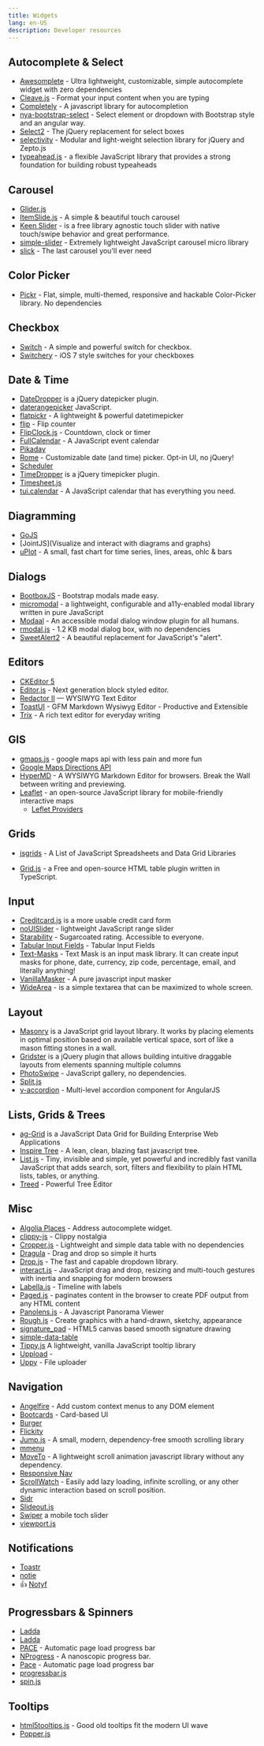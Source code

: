 ```yaml
---
title: Widgets
lang: en-US
description: Developer resources
---
```


## Autocomplete & Select

- [Awesomplete](http://leaverou.github.io/awesomplete/) - Ultra lightweight, customizable, simple autocomplete widget with zero dependencies
- [Cleave.js](http://nosir.github.io/cleave.js/) - Format your input content when you are typing
- [Completely](http://complete-ly.appspot.com/) - A javascript library for autocompletion
- [nya-bootstrap-select](http://nya.io/nya-bootstrap-select/#!/) - Select element or dropdown with Bootstrap style and an angular way.
- [Select2](https://select2.github.io/) - The jQuery replacement for select boxes
- [selectivity](http://arendjr.github.io/selectivity/) - Modular and light-weight selection library for jQuery and Zepto.js
- [typeahead.js](http://twitter.github.io/typeahead.js/) - a flexible JavaScript library that provides a strong foundation for building robust typeaheads

## Carousel

- [Glider.js](https://nickpiscitelli.github.io/Glider.js/)
- [ItemSlide.js](http://itemslide.github.io/) - A simple & beautiful touch carousel
- [Keen Slider](https://keen-slider.io/) - is a free library agnostic touch slider with native touch/swipe behavior and great performance.
- [simple-slider](http://ruyadorno.github.io/simple-slider/) - Extremely lightweight JavaScript carousel micro library
- [slick](http://kenwheeler.github.io/slick/) - The last carousel you'll ever need

## Color Picker

- [Pickr](https://simonwep.github.io/pickr/) - Flat, simple, multi-themed, responsive and hackable Color-Picker library. No dependencies

## Checkbox

- [Switch](https://weatherstar.me/Switch/) - A simple and powerful switch for checkbox.
- [Switchery](http://abpetkov.github.io/switchery/) - iOS 7 style switches for your checkboxes

## Date & Time

- [DateDropper](http://felicegattuso.com/projects/datedropper/) is a jQuery datepicker plugin.
- [daterangepicker](https://sensortower.github.io/daterangepicker/)
  JavaScript.
- [flatpickr](https://chmln.github.io/flatpickr/) - A lightweight & powerful datetimepicker
- [flip](https://pqina.nl/flip/) - Flip counter
- [FlipClock.js](http://flipclockjs.com/) - Countdown, clock or timer
- [FullCalendar](https://fullcalendar.io/) - A JavaScript event calendar
- [Pikaday](https://github.com/dbushell/Pikaday)
- [Rome](http://bevacqua.github.io/rome/) - Customizable date (and time) picker. Opt-in UI, no jQuery!
- [Scheduler](http://docs.dhtmlx.com/scheduler/)
- [TimeDropper](http://felicegattuso.com/projects/timedropper/) is a jQuery timepicker plugin.
- [Timesheet.js](https://sbstjn.github.io/timesheet.js/)
- [tui.calendar](http://ui.toast.com/tui-calendar/) - A JavaScript calendar that has everything you need.

## Diagramming

- [GoJS](https://gojs.net/latest/index.html)
- [JointJS](Visualize and interact with diagrams and graphs)
- [uPlot](https://github.com/leeoniya/uPlot) - A small, fast chart for time series, lines, areas, ohlc & bars

## Dialogs

- [BootboxJS](http://bootboxjs.com/) - Bootstrap modals made easy.
- [micromodal](https://micromodal.now.sh/) - a lightweight, configurable and a11y-enabled modal library written in pure JavaScript
- [Modaal](http://www.humaan.com/modaal/) - An accessible modal dialog window plugin for all humans.
- [rmodal.js](https://rmodal.js.org/) - 1.2 KB modal dialog box, with no dependencies
- [SweetAlert2](https://limonte.github.io/sweetalert2/) - A beautiful replacement for JavaScript's "alert".

## Editors

- [CKEditor 5](https://github.com/ckeditor/ckeditor5)
- [Editor.js](https://editorjs.io/) - Next generation block styled editor.
- [Redactor II](https://imperavi.com/redactor/) — WYSIWYG Text Editor
- [ToastUI](https://ui.toast.com/tui-editor/) - GFM Markdown Wysiwyg Editor - Productive
  and Extensible
- [Trix](https://trix-editor.org/) - A rich text editor for everyday writing

## GIS

- [gmaps.js](https://hpneo.github.io/gmaps/) - google maps api with less pain and more fun
- [Google Maps Directions API](https://developers.google.com/maps/documentation/javascript/directions)
- [HyperMD](https://github.com/laobubu/HyperMD) - A WYSIWYG Markdown Editor for browsers. Break the Wall between writing and previewing.
- [Leaflet](http://leafletjs.com/) - an open-source JavaScript library for mobile-friendly interactive maps
  - [Leflet Providers](https://leaflet-extras.github.io/leaflet-providers/preview/)

## Grids

- [jsgrids](https://jsgrids.io/) - A List of JavaScript Spreadsheets and Data Grid Libraries

- [Grid.js](https://gridjs.io/) - a Free and open-source HTML table plugin written in TypeScript.

## Input

- [Creditcard.js](https://creditcardjs.com/) is a more usable credit card form
- [noUISlider](http://refreshless.com/nouislider/) - lightweight JavaScript range slider
- [Starability](http://lunarlogic.github.io/starability/) - Sugarcoated rating. Accessible to everyone.
- [Tabular Input Fields](http://ncrafts.github.io/tabular-input/) - Tabular Input Fields
- [Text-Masks](https://github.com/text-mask/text-mask#readme) - Text Mask is an input mask library. It can create input masks for phone, date, currency, zip code, percentage, email, and literally anything!
- [VanillaMasker](http://bankfacil.github.io/vanilla-masker/) - A pure javascript input masker
- [WideArea](http://usablica.github.io/widearea/) - is a simple textarea that can be maximized to whole screen.

## Layout

- [Masonry](http://masonry.desandro.com/) is a JavaScript grid layout library. It works by placing elements in optimal position based on available vertical space, sort of like a mason fitting stones in a wall.
- [Gridster](http://gridster.net/) is a jQuery plugin that allows building intuitive draggable layouts from elements spanning multiple columns
- [PhotoSwipe](http://photoswipe.com/) - JavaScript gallery, no dependencies.
- [Split.js](http://nathancahill.github.io/Split.js/)
- [v-accordion](https://github.com/LukaszWatroba/v-accordion) - Multi-level accordion component for AngularJS

## Lists, Grids & Trees

- [ag-Grid](https://www.ag-grid.com/) is a JavaScript Data Grid for Building Enterprise Web Applications
- [Inspire Tree](http://www.inspire-tree.com/) - A lean, clean, blazing fast javascript tree.
- [List.js](http://www.listjs.com/) - Tiny, invisible and simple, yet powerful and incredibly fast vanilla JavaScript that adds search, sort, filters and flexibility to plain HTML lists, tables, or anything.
- [Treed](http://jaredforsyth.com/treed/) - Powerful Tree Editor

## Misc

- [Algolia Places](https://community.algolia.com/places/) - Address autocomplete widget.
- [clippy-js](https://www.smore.com/clippy-js) - Clippy nostalgia
- [Cropper.js](https://fengyuanchen.github.io/cropperjs/) - Lightweight and simple data table with no dependencies
- [Dragula](http://bevacqua.github.io/dragula/) - Drag and drop so simple it hurts
- [Drop.js](http://github.hubspot.com/drop/docs/welcome/) - The fast and capable dropdown library.
- [interact.js](http://interactjs.io/) - JavaScript drag and drop, resizing and multi-touch gestures with inertia and snapping for modern browsers
- [Labella.js](http://twitter.github.io/labella.js/) - Timeline with labels
- [Paged.js](https://www.pagedjs.org/) - paginates content in the browser to create PDF output from any HTML content
- [Panolens.js](https://pchen66.github.io/Panolens/) - A Javascript Panorama Viewer
- [Rough.js](https://roughjs.com/) - Create graphics with a hand-drawn, sketchy, appearance
- [signature_pad](https://github.com/szimek/signature_pad) - HTML5 canvas based smooth signature drawing
- [simple-data-table](https://github.com/piecioshka/simple-data-table)
- [Tippy.js](https://atomiks.github.io/tippyjs/) A lightweight, vanilla JavaScript tooltip library
- [Uppload](https://uppload.js.org/) -
- [Uppy](http://uppy.io/) - File uploader

## Navigation

- [Angelfire](https://github.com/rish-16/Angelfire) - Add custom context menus to any DOM element
- [Bootcards](http://bootcards.org/) - Card-based UI
- [Burger](https://github.com/mblode/burger)
- [Flickity](http://flickity.metafizzy.co/)
- [Jump.js](http://callmecavs.com/jump.js/) - A small, modern, dependency-free smooth scrolling library
- [mmenu](http://mmenu.frebsite.nl/)
- [MoveTo](https://hsnaydd.github.io/moveTo/demo/) - A lightweight scroll animation javascript library without any dependency.
- [Responsive Nav](http://responsive-nav.com/)
- [ScrollWatch](https://edull24.github.io/ScrollWatch/) - Easily add lazy loading, infinite scrolling, or any other dynamic interaction based on scroll position.
- [Sidr](https://www.berriart.com/sidr/)
- [Slideout.js](http://mango.github.io/slideout/)
- [Swiper](http://idangero.us/swiper/) a mobile toch slider
- [viewport.js](http://asvd.github.io/viewport/)

## Notifications

- [Toastr](http://codeseven.github.io/toastr/)
- [notie](https://jaredreich.com/projects/notie/)
- :+1: [Notyf](https://carlosroso.com/notyf/)

## Progressbars & Spinners

- [Ladda](http://lab.hakim.se/ladda/)
- [Ladda](http://lab.hakim.se/ladda/)
- [PACE](http://github.hubspot.com/pace/docs/welcome/) - Automatic page load progress bar
- [NProgress](http://ricostacruz.com/nprogress/) - A nanoscopic progress bar.
- [Pace](https://github.hubspot.com/pace/docs/welcome/) - Automatic page load progress bar
- [progressbar.js](https://kimmobrunfeldt.github.io/progressbar.js/)
- [spin.js](http://spin.js.org/)

## Tooltips

- [html5tooltips.js](http://ytiurin.github.io/html5tooltipsjs/) - Good old tooltips fit the modern UI wave
- [Popper.js](https://popper.js.org/)
